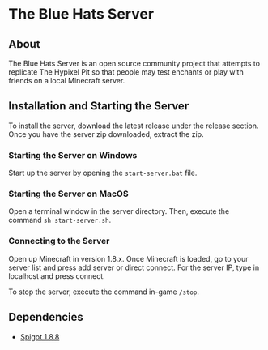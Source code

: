 # The Blue Hats Server
## About
The Blue Hats Server is an open source community project that attempts to replicate The Hypixel Pit so that people may test enchants or play with friends on a local Minecraft server.

## Installation and Starting the Server
To install the server, download the latest release under the release section. Once you have the server zip downloaded, extract the zip.

### Starting the Server on Windows
Start up the server by opening the `start-server.bat` file.

### Starting the Server on MacOS
Open a terminal window in the server directory. Then, execute the command `sh start-server.sh`.

### Connecting to the Server
Open up Minecraft in version 1.8.x. Once Minecraft is loaded, go to your server list and press add server or direct connect. For the server IP, type in localhost and press connect.

To stop the server, execute the command in-game `/stop`.

## Dependencies
* [Spigot 1.8.8](https://getbukkit.org/get/hNiHm0tuqAg1Xg7w7zudk63uHr0xo48D)
